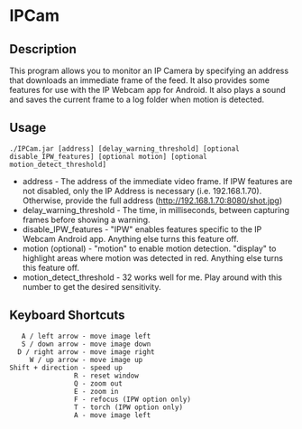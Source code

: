 # IPCam
## Description
This program allows you to monitor an IP Camera by specifying an address that downloads an immediate frame of the feed. It also provides some features for use with the IP Webcam app for Android.
It also plays a sound and saves the current frame to a log folder when motion is detected.

## Usage
<pre><code>./IPCam.jar [address] [delay_warning_threshold] [optional disable_IPW_features] [optional motion] [optional motion_detect_threshold]</code></pre>
* address - The address of the immediate video frame. If IPW features are not disabled, only the IP Address is necessary (i.e. 192.168.1.70). Otherwise, provide the full address (http://192.168.1.70:8080/shot.jpg)
* delay_warning_threshold - The time, in milliseconds, between capturing frames before showing a warning.
* disable_IPW_features - "IPW" enables features specific to the IP Webcam Android app. Anything else turns this feature off.
* motion (optional) - "motion" to enable motion detection. "display" to highlight areas where motion was detected in red. Anything else turns this feature off.
* motion_detect_threshold - 32 works well for me. Play around with this number to get the desired sensitivity.

## Keyboard Shortcuts
<pre><code>   A / left arrow - move image left
   S / down arrow - move image down
  D / right arrow - move image right
     W / up arrow - move image up
Shift + direction - speed up
                R - reset window
                Q - zoom out
                E - zoom in
                F - refocus (IPW option only)
                T - torch (IPW option only)
                A - move image left</code></pre>